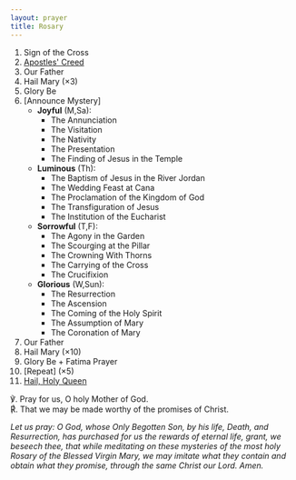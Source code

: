 ```yaml
---
layout: prayer
title: Rosary
---
```

1. Sign of the Cross
2. [Apostles' Creed](/prayers/apostles-creed/)
3. Our Father
4. Hail Mary (×3)
5. Glory Be
6. [Announce Mystery]
	- **Joyful** (M,Sa):
		- The Annunciation
		- The Visitation
		- The Nativity
		- The Presentation
		- The Finding of Jesus in the Temple
	- **Luminous** (Th):
		- The Baptism of Jesus in the River Jordan
		- The Wedding Feast at Cana
		- The Proclamation of the Kingdom of God
		- The Transfiguration of Jesus
		- The Institution of the Eucharist
	- **Sorrowful** (T,F):
		- The Agony in the Garden
		- The Scourging at the Pillar
		- The Crowning With Thorns
		- The Carrying of the Cross
		- The Crucifixion
	- **Glorious** (W,Sun):
		- The Resurrection
		- The Ascension
		- The Coming of the Holy Spirit
		- The Assumption of Mary
		- The Coronation of Mary
7. Our Father
8. Hail Mary (×10)
9. Glory Be + Fatima Prayer
10. [Repeat] (×5)
11. [Hail, Holy Queen](/prayers/salve-regina/)

℣. Pray for us, O holy Mother of God.  
℟. That we may be made worthy of the promises of Christ.

*Let us pray: O God, whose Only Begotten Son, by his life, Death, and Resurrection, has purchased for us the rewards of eternal life, grant, we beseech thee, that while meditating on these mysteries of the most holy Rosary of the Blessed Virgin Mary, we may imitate what they contain and obtain what they promise, through the same Christ our Lord. Amen.*